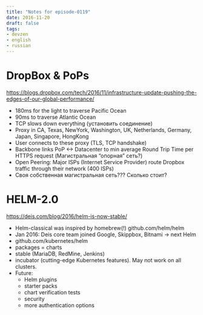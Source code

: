 ```yaml
---
title: "Notes for episode-0119"
date: 2016-11-20
draft: false
tags:
- devzen
- english
- russian
---
```


# DropBox & PoPs
https://blogs.dropbox.com/tech/2016/11/infrastructure-update-pushing-the-edges-of-our-global-performance/

- 180ms for the light to traverse Pacific Ocean
- 90ms to traverse Atlantic Ocean
- TCP slows down everything (установить соединение)
- Proxy in CA, Texas, NewYork, Washington, UK, Netherlands, Germany, Japan, Singapore, HongKong
- User connects to these proxy (TLS, TCP handshake) 
- Backbone links PoP <-> Datacenter to min average Round Trip Time per HTTPS request (Магистральная “опорная” сеть?)
- Open Peering: Major ISPs (Internet Service Provider) route Dropbox traffic through their network (400 ISPs)
- Своя собственная магистральная сеть??? Сколько стоит?

# HELM-2.0
https://deis.com/blog/2016/helm-is-now-stable/

- Helm-classical was inspired by homebrew(!) github.com/helm/helm
- Jan 2016: Deis core team joined Google, Skippbox, Bitnami -> next Helm
- github.com/kubernetes/helm
- packages = charts
- stable (MariaDB, RedMine, Jenkins)
- incubator (cutting-edge Kubernetes features). May not work on all clusters.
- Future:
    - Helm plugins
    - starter packs
    - chart verification tests
    - security
    - more authentication options
